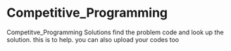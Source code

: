 # Competitive_Programming
Competitve_Programming Solutions
find the problem code and look up the solution.
this is to help. you can also upload your codes too 
